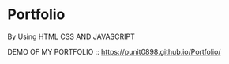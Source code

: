 # Portfolio

By Using HTML CSS AND JAVASCRIPT


DEMO OF MY PORTFOLIO :: https://punit0898.github.io/Portfolio/
